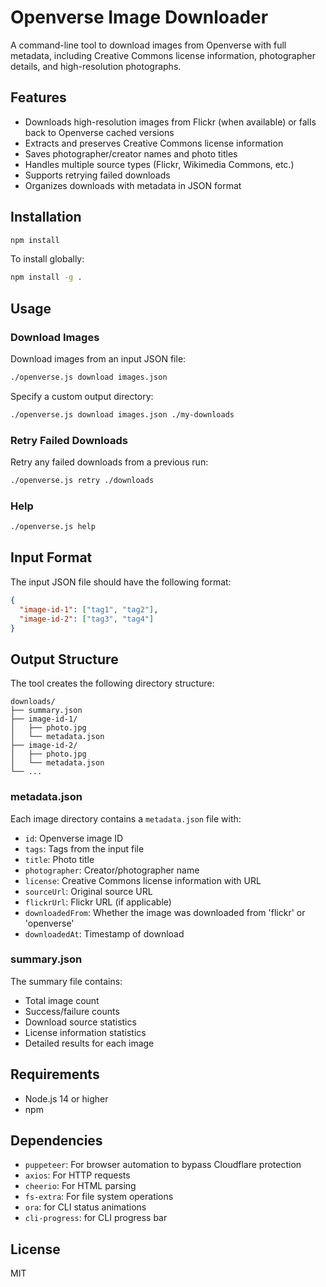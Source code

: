 # Openverse Image Downloader

A command-line tool to download images from Openverse with full metadata, including Creative Commons license information, photographer details, and high-resolution photographs.

## Features

- Downloads high-resolution images from Flickr (when available) or falls back to Openverse cached versions
- Extracts and preserves Creative Commons license information
- Saves photographer/creator names and photo titles
- Handles multiple source types (Flickr, Wikimedia Commons, etc.)
- Supports retrying failed downloads
- Organizes downloads with metadata in JSON format

## Installation

```bash
npm install
```

To install globally:

```bash
npm install -g .
```

## Usage

### Download Images

Download images from an input JSON file:

```bash
./openverse.js download images.json
```

Specify a custom output directory:

```bash
./openverse.js download images.json ./my-downloads
```

### Retry Failed Downloads

Retry any failed downloads from a previous run:

```bash
./openverse.js retry ./downloads
```

### Help

```bash
./openverse.js help
```

## Input Format

The input JSON file should have the following format:

```json
{
  "image-id-1": ["tag1", "tag2"],
  "image-id-2": ["tag3", "tag4"]
}
```

## Output Structure

The tool creates the following directory structure:

```
downloads/
├── summary.json
├── image-id-1/
│   ├── photo.jpg
│   └── metadata.json
├── image-id-2/
│   ├── photo.jpg
│   └── metadata.json
└── ...
```

### metadata.json

Each image directory contains a `metadata.json` file with:

- `id`: Openverse image ID
- `tags`: Tags from the input file
- `title`: Photo title
- `photographer`: Creator/photographer name
- `license`: Creative Commons license information with URL
- `sourceUrl`: Original source URL
- `flickrUrl`: Flickr URL (if applicable)
- `downloadedFrom`: Whether the image was downloaded from 'flickr' or 'openverse'
- `downloadedAt`: Timestamp of download

### summary.json

The summary file contains:

- Total image count
- Success/failure counts
- Download source statistics
- License information statistics
- Detailed results for each image

## Requirements

- Node.js 14 or higher
- npm

## Dependencies

- `puppeteer`: For browser automation to bypass Cloudflare protection
- `axios`: For HTTP requests
- `cheerio`: For HTML parsing
- `fs-extra`: For file system operations
- `ora`: for CLI status animations
- `cli-progress`: for CLI progress bar

## License

MIT
